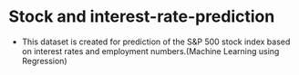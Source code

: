 # Stock and interest-rate-prediction

- This dataset is created for prediction of the S&P 500 stock index based on interest rates and employment numbers.(Machine Learning using Regression)
